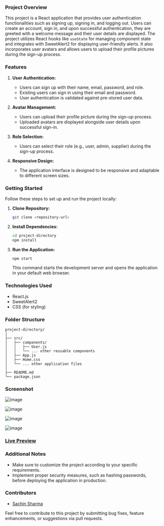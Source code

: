 ### Project Overview

This project is a React application that provides user authentication functionalities such as signing up, signing in, and logging out. Users can create an account, sign in, and upon successful authentication, they are greeted with a welcome message and their user details are displayed. The project utilizes React hooks like `useState` for managing component state and integrates with SweetAlert2 for displaying user-friendly alerts. It also incorporates user avatars and allows users to upload their profile pictures during the sign-up process.

### Features

1. **User Authentication:**
   - Users can sign up with their name, email, password, and role.
   - Existing users can sign in using their email and password.
   - User authentication is validated against pre-stored user data.

2. **Avatar Management:**
   - Users can upload their profile picture during the sign-up process.
   - Uploaded avatars are displayed alongside user details upon successful sign-in.

3. **Role Selection:**
   - Users can select their role (e.g., user, admin, supplier) during the sign-up process.

4. **Responsive Design:**
   - The application interface is designed to be responsive and adaptable to different screen sizes.

### Getting Started

Follow these steps to set up and run the project locally:

1. **Clone Repository:**
   ```bash
   git clone <repository-url>
   ```

2. **Install Dependencies:**
   ```bash
   cd project-directory
   npm install
   ```

3. **Run the Application:**
   ```bash
   npm start
   ```
   This command starts the development server and opens the application in your default web browser.

### Technologies Used

- React.js
- SweetAlert2
- CSS (for styling)

### Folder Structure

```
project-directory/
│
├── src/
│   ├── components/
│   │   ├── User.js
│   │   └── ... other reusable components
│   ├── App.js
│   ├── Home.css
│   └── ... other application files
│
├── README.md
└── package.json
```
### Screenshot
![image](https://github.com/Mr-Codexx/Admin/assets/128076251/fc9d3c4f-16c8-426e-88a0-26581812c14e)

![image](https://github.com/Mr-Codexx/Admin/assets/128076251/52f5712a-d504-4bb6-9342-7d12b5bb1f70)

![image](https://github.com/Mr-Codexx/Admin/assets/128076251/e2e9e90e-0962-45d9-8562-468d378abf0d)

![image](https://github.com/Mr-Codexx/Admin/assets/128076251/a4119c8b-5f73-4ce3-8e91-cbc8e1ce3d52)

### [Live Preview](https://mr-codexx.github.io/Admin/)
### Additional Notes

- Make sure to customize the project according to your specific requirements.
- Implement proper security measures, such as hashing passwords, before deploying the application in production.

### Contributors

- [Sachin Sharma](https://github.com/Mr-Codexx)

Feel free to contribute to this project by submitting bug fixes, feature enhancements, or suggestions via pull requests.
